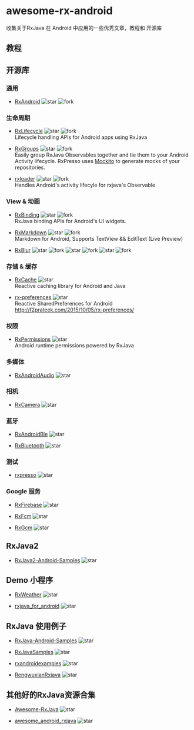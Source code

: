 # awesome-rx-android
收集关于RxJava 在 Android 中应用的一些优秀文章，教程和 开源库

## 教程

## 开源库

### 通用

- [RxAndroid](https://github.com/ReactiveX/RxAndroid)
![star](https://img.shields.io/github/forks/badges/shields.svg?style=social&label=Star)
![fork](https://img.shields.io/github/forks/badges/shields.svg?style=social&label=Fork)  

### 生命周期

- [RxLifecycle](https://github.com/trello/RxLifecycle)
![star](https://img.shields.io/github/forks/badges/shields.svg?style=social&label=Star)
![fork](https://img.shields.io/github/forks/badges/shields.svg?style=social&label=Fork)  
Lifecycle handling APIs for Android apps using RxJava

- [RxGroups](https://github.com/airbnb/RxGroups)
![star](https://img.shields.io/github/forks/badges/shields.svg?style=social&label=Star)
![fork](https://img.shields.io/github/forks/badges/shields.svg?style=social&label=Fork)  
Easily group RxJava Observables together and tie them to your Android Activity lifecycle. RxPresso uses [Mockito](http://site.mockito.org/) to generate mocks of your repositories.

- [rxloader](https://github.com/evant/rxloader)
![star](https://img.shields.io/github/forks/badges/shields.svg?style=social&label=Star)
![fork](https://img.shields.io/github/forks/badges/shields.svg?style=social&label=Fork)  
Handles Android's activity lifecyle for rxjava's Observable


### View & 动画

- [RxBinding](https://github.com/JakeWharton/RxBinding)
![star](https://img.shields.io/github/forks/badges/shields.svg?style=social&label=Star)
![fork](https://img.shields.io/github/forks/badges/shields.svg?style=social&label=Fork)  
RxJava binding APIs for Android's UI widgets.

- [RxMarkdown](https://github.com/yydcdut/RxMarkdown)
![star](https://img.shields.io/github/forks/badges/shields.svg?style=social&label=Star)
![fork](https://img.shields.io/github/forks/badges/shields.svg?style=social&label=Fork)   
Markdown for Android, Supports TextView && EditText (Live Preview)

- [RxBlur](https://github.com/SmartDengg/RxBlur)
![star](https://img.shields.io/github/forks/badges/shields.svg?style=social&label=Star)
![fork](https://img.shields.io/github/forks/badges/shields.svg?style=social&label=Fork)
![star](https://img.shields.io/github/forks/badges/shields.svg?style=social&label=Star)
![fork](https://img.shields.io/github/forks/badges/shields.svg?style=social&label=Fork)
![star](https://img.shields.io/github/forks/badges/shields.svg?style=social&label=Star)
![fork](https://img.shields.io/github/forks/badges/shields.svg?style=social&label=Fork)  

### 存储 & 缓存

- [RxCache](https://github.com/VictorAlbertos/RxCache)
![star](http://githubbadges.com/star.svg?user=VictorAlbertos&repo=RxCache)  
Reactive caching library for Android and Java

- [rx-preferences](https://github.com/f2prateek/rx-preferences)
![star](http://githubbadges.com/star.svg?user=f2prateek&repo=rx-preferences)  
Reactive SharedPreferences for Android http://f2prateek.com/2015/10/05/rx-preferences/

### 权限

- [RxPermissions](https://github.com/tbruyelle/RxPermissions)
![star](http://githubbadges.com/star.svg?user=tbruyelle&repo=RxPermissions)  
Android runtime permissions powered by RxJava

### 多媒体

- [RxAndroidAudio](https://github.com/Piasy/RxAndroidAudio)
![star](http://githubbadges.com/star.svg?user=Piasy&repo=RxAndroidAudio)

### 相机

- [RxCamera](https://github.com/ragnraok/RxCamera)
![star](http://githubbadges.com/star.svg?user=ragnraok&repo=RxCamera)

### 蓝牙

- [RxAndroidBle](https://github.com/Polidea/RxAndroidBle)
![star](http://githubbadges.com/star.svg?user=Polidea&repo=RxAndroidBle)

- [RxBluetooth](https://github.com/IvBaranov/RxBluetooth)
![star](http://githubbadges.com/star.svg?user=IvBaranov&repo=RxBluetooth)

### 测试

- [rxpresso](https://github.com/novoda/rxpresso)
![star](http://githubbadges.com/star.svg?user=novoda&repo=rxpresso)

### Google 服务

- [RxFirebase](https://github.com/nmoskalenko/RxFirebase)
![star](http://githubbadges.com/star.svg?user=nmoskalenko&repo=RxFirebase) 

- [RxFcm](https://github.com/VictorAlbertos/RxFcm)
![star](http://githubbadges.com/star.svg?user=VictorAlbertos&repo=RxFcm)

- [RxGcm](https://github.com/VictorAlbertos/RxGcm)
![star](http://githubbadges.com/star.svg?user=VictorAlbertos&repo=RxGcm)

## RxJava2

- [RxJava2-Android-Samples](https://github.com/amitshekhariitbhu/RxJava2-Android-Samples)
![star](http://githubbadges.com/star.svg?user=amitshekhariitbhu&repo=RxJava2-Android-Samples)


## Demo 小程序

- [RxWeather](https://github.com/SmartDengg/RxWeather)
![star](http://githubbadges.com/star.svg?user=SmartDengg&repo=RxWeather)

- [rxjava_for_android](https://github.com/cn-ljb/rxjava_for_android)
![star](http://githubbadges.com/star.svg?user=cn-ljb&repo=rxjava_for_android)

## RxJava 使用例子

- [RxJava-Android-Samples](https://github.com/kaushikgopal/RxJava-Android-Samples)
![star](http://githubbadges.com/star.svg?user=kaushikgopal&repo=RxJava-Android-Samples)


- [RxJavaSamples](https://github.com/THEONE10211024/RxJavaSamples)
![star](http://githubbadges.com/star.svg?user=THEONE10211024&repo=RxJavaSamples)

- [rxandroidexamples](https://github.com/klnusbaum/rxandroidexamples)
![star](http://githubbadges.com/star.svg?user=klnusbaum&repo=rxandroidexamples)

- [RengwuxianRxjava](https://github.com/androidmalin/RengwuxianRxjava)
![star](http://githubbadges.com/star.svg?user=androidmalin&repo=RengwuxianRxjava)

## 其他好的RxJava资源合集

- [Awesome-RxJava](https://github.com/lzyzsd/Awesome-RxJava)
![star](http://githubbadges.com/star.svg?user=lzyzsd&repo=Awesome-RxJava)


- [awesome_android_rxjava](https://github.com/chiclaim/awesome_android_rxjava)
![star](http://githubbadges.com/star.svg?user=chiclaim&repo=awesome_android_rxjava) 
